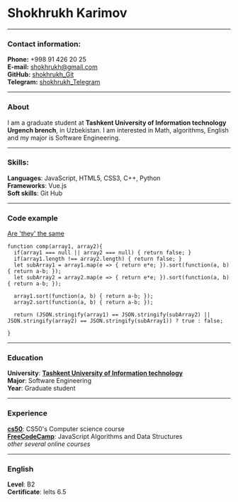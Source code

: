 # Shokhrukh Karimov

***

### Contact information:

**Phone:** +998 91 426 20 25<br>
**E-mail:** [shokhrukh@gmail.com](shokhruxkarimovme@gmail.com)<br>
**GitHub:** [shokhrukh_Git](https://github.com/shokhrukh1212)<br>
**Telegram:** [shokhrukh_Telegram](https://t.me/khon_engineer)<br>

***

### About

I am a graduate student at **Tashkent University of Information technology Urgench brench**, in Uzbekistan. 
I am interested in Math, algorithms, English and my major is Software Engineering. 

***

### Skills:

**Languages**: JavaScript, HTML5, CSS3, C++, Python<br>
**Frameworks**: Vue.js<br>
**Soft skills**: Git Hub<br>


***

### Code example

[Are 'they' the same](https://www.codewars.com/kata/550498447451fbbd7600041c)

```
function comp(array1, array2){
  if(array1 === null || array2 === null) { return false; }
  if(array1.length !== array2.length) { return false; }
  let subArray1 = array1.map(e => { return e*e; }).sort(function(a, b) { return a-b; }); 
  let subArray2 = array2.map(e => { return e*e; }).sort(function(a, b) { return a-b; });
  
  array1.sort(function(a, b) { return a-b; });
  array2.sort(function(a, b) { return a-b; });
  
  return (JSON.stringify(array1) == JSON.stringify(subArray2) || JSON.stringify(array2) == JSON.stringify(subArray1)) ? true : false;
  
}

```

***

### Education

**University**: [**Tashkent University of Information technology**](https://www.ubtuit.uz/)<br>
**Major**: Software Engineering<br>
**Year**: Graduate student<br>

***

### Experience


[**cs50**](https://www.edx.org/course/cs50s-web-programming-with-python-and-javascript): CS50's Computer science course<br>
[**FreeCodeCamp**](https://www.freecodecamp.org/learn/javascript-algorithms-and-data-structures/): JavaScript Algorithms and Data Structures<br>
*other several online courses*

***

### English

**Level**: B2<br>
**Certificate**: Ielts 6.5
